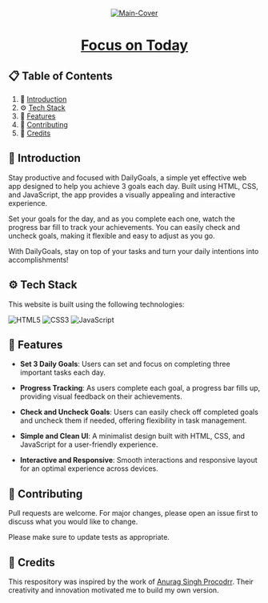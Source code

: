 <div align="center">
  <br />
   <a href="https://arpit73881.github.io/Focus-on-today/" target="_blank"><img src="https://github.com/user-attachments/assets/f8e65aff-e285-4eaa-ae32-b7f9c15424e7" alt="Main-Cover" border="0"></a>
  <br />

# [Focus on Today](https://arpit73881.github.io/Focus-on-today/)

</div>

## 📋 <a name="table">Table of Contents</a>

1. 🤖 [Introduction](#introduction)
2. ⚙️ [Tech Stack](#techstack)
3. 🔋 [Features](#features)
4. 🚀 [Contributing](#contribute)
5. 🫡 [Credits](#credits)

## <a name="introduction">🤖 Introduction</a>

Stay productive and focused with DailyGoals, a simple yet effective web app designed to help you achieve 3 goals each day. Built using HTML, CSS, and JavaScript, the app provides a visually appealing and interactive experience.

Set your goals for the day, and as you complete each one, watch the progress bar fill to track your achievements. You can easily check and uncheck goals, making it flexible and easy to adjust as you go.

With DailyGoals, stay on top of your tasks and turn your daily intentions into accomplishments!

## <a name="techstack">⚙️ Tech Stack</a>

This website is built using the following technologies:

![HTML5](https://img.shields.io/badge/html5-%23E34F26.svg?style=for-the-badge&logo=html5&logoColor=white)
![CSS3](https://img.shields.io/badge/css3-%231572B6.svg?style=for-the-badge&logo=css3&logoColor=white)
![JavaScript](https://img.shields.io/badge/javascript-%23323330.svg?style=for-the-badge&logo=javascript&logoColor=%23F7DF1E)

## <a name="features">🔋 Features</a>

- **Set 3 Daily Goals**: Users can set and focus on completing three important tasks each day.

- **Progress Tracking**: As users complete each goal, a progress bar fills up, providing visual feedback on their achievements.

- **Check and Uncheck Goals**: Users can easily check off completed goals and uncheck them if needed, offering flexibility in task management.

- **Simple and Clean UI**: A minimalist design built with HTML, CSS, and JavaScript for a user-friendly experience.

- **Interactive and Responsive**: Smooth interactions and responsive layout for an optimal experience across devices.

## <a name="contribute"> 🚀 Contributing</a>

Pull requests are welcome. For major changes, please open an issue first
to discuss what you would like to change.

Please make sure to update tests as appropriate.

## 🫡 Credits

This respository was inspired by the work of [Anurag Singh Procodrr](https://github.com/procodrr). Their creativity and innovation motivated me to build my own version.
